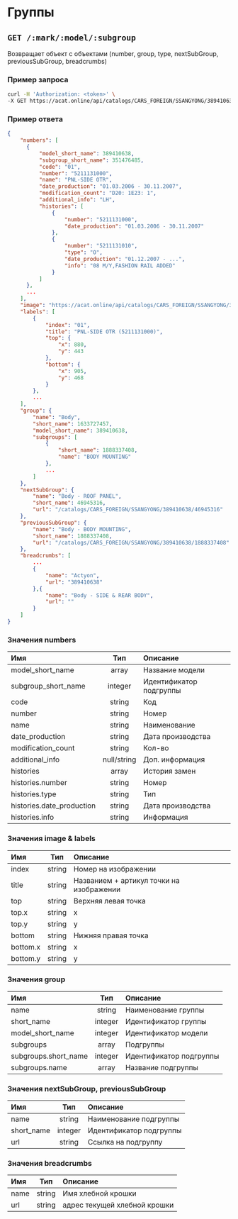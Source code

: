 # Группы

## `GET /:mark/:model/:subgroup`

Возвращает объект с объектами (number, group, type, nextSubGroup, previousSubGroup, breadcrumbs)

### Пример запроса

```bash
curl -H 'Authorization: <token>' \
-X GET https://acat.online/api/catalogs/CARS_FOREIGN/SSANGYONG/389410638/351476485
```

### Пример ответа

```json
{
    "numbers": [
      {
          "model_short_name": 389410638,
          "subgroup_short_name": 351476485,
          "code": "01",
          "number": "5211131000",
          "name": "PNL-SIDE OTR",
          "date_production": "01.03.2006 - 30.11.2007",
          "modification_count": "D20: 1E23: 1",
          "additional_info": "LH",
          "histories": [
              {
                  "number": "5211131000",
                  "date_production": "01.03.2006 - 30.11.2007"
              },
              {
                  "number": "5211131010",
                  "type": "O",
                  "date_production": "01.12.2007 - ...",
                  "info": "08 M/Y,FASHION RAIL ADDED"
              }
          ]
      },
      ...
    ],
    "image": "https://acat.online/api/catalogs/CARS_FOREIGN/SSANGYONG/389410638/351476485/image",
    "labels": [
        {
            "index": "01",
            "title": "PNL-SIDE OTR (5211131000)",
            "top": {
                "x": 880,
                "y": 443
            },
            "bottom": {
                "x": 905,
                "y": 468
            }
        },
        ...
    ],
    "group": {
        "name": "Body",
        "short_name": 1633727457,
        "model_short_name": 389410638,
        "subgroups": [
            {
                "short_name": 1888337408,
                "name": "BODY MOUNTING"
            },
            ...
        ]
    },
    "nextSubGroup": {
        "name": "Body - ROOF PANEL",
        "short_name": 46945316,
        "url": "/catalogs/CARS_FOREIGN/SSANGYONG/389410638/46945316"
    },
    "previousSubGroup": {
        "name": "Body - BODY MOUNTING",
        "short_name": 1888337408,
        "url": "/catalogs/CARS_FOREIGN/SSANGYONG/389410638/1888337408"
    },
    "breadcrumbs": [
        ...
        {
            "name": "Actyon",
            "url": "389410638"
        },{
            "name": "Body - SIDE & REAR BODY",
            "url": ""
        }
    ]
}
```

### Значения numbers

| Имя | Тип | Описание |
| :---- | :------: | :--------------- |
| model_short_name | array | Название модели |
| subgroup_short_name | integer | Идентификатор подгруппы |
| code | string |  Код |
| number | string | Номер |
| name | string | Наименование |
| date_production | string | Дата производства |
| modification_count | string | Кол-во |
| additional_info | null/string | Доп. информация |
| histories | array | История замен |
| histories.number | string | Номер |
| histories.type | string | Тип |
| histories.date_production | string | Дата производства |
| histories.info | string | Информация |

### Значения image & labels

| Имя | Тип | Описание |
| :---- | :------: | :--------------- |
| index | string | Номер на изображении |
| title | string | Названием + артикул точки на изображении |
| top | string | Верхняя левая точка |
| top.x | string | x |
| top.y | string | y |
| bottom | string | Нижняя правая точка |
| bottom.x | string | x |
| bottom.y | string | y |

### Значения group

| Имя | Тип | Описание |
| :---- | :------: | :--------------- |
| name | string | Наименование группы |
| short_name | integer | Идентификатор группы |
| model_short_name | integer | Идентификатор модели |
| subgroups | array | Подгруппы |
| subgroups.short_name | integer | Идентификатор подгруппы |
| subgroups.name | array | Название подгруппы |

### Значения nextSubGroup, previousSubGroup

| Имя | Тип | Описание |
| :---- | :------: | :--------------- |
| name | string | Наименование подгруппы |
| short_name | integer | Идентификатор подгруппы |
| url | string | Ссылка на подгруппу |


### Значения breadcrumbs

| Имя | Тип | Описание |
| :---- | :------: | :--------------- |
| name | string | Имя хлебной крошки |
| url | string | адрес текущей хлебной крошки |
